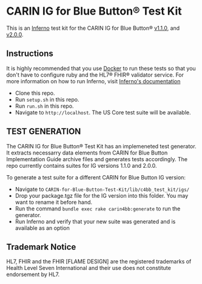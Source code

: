# CARIN IG for Blue Button® Test Kit

This is an [Inferno](https://inferno-framework.github.io/inferno-core/) test kit
for the CARIN IG for Blue Button®
[v1.1.0](http://hl7.org/fhir/us/carin-bb/STU1.1), and
[v2.0.0](http://hl7.org/fhir/us/carin-bb/STU2).

## Instructions

It is highly recommended that you use [Docker](https://www.docker.com/) to run
these tests so that you don't have to configure ruby and the HL7® FHIR®
validator service. For more information on how to run Inferno, visit [Inferno's
documentation](https://inferno-framework.github.io/inferno-core/getting-started.html)

- Clone this repo.
- Run `setup.sh` in this repo.
- Run `run.sh` in this repo.
- Navigate to `http://localhost`. The US Core test suite will be available.

## TEST GENERATION
The CARIN IG for Blue Button® Test Kit has an implemeneted test generator. It
extracts necessarry data elements from CARIN for Blue Button Implementation
Guide archive files and generates tests accordingly. The repo currently contains
suites for IG versions 1.1.0 and 2.0.0.

To generate a test suite for a different CARIN for Blue Button IG version:
- Navigate to
  `CARIN-for-Blue-Button-Test-Kit/lib/c4bb_test_kit/igs/`
- Drop your package.tgz file for the IG version into this folder. You may want
  to rename it before hand.
- Run the command `bundle exec rake carin4bb:generate` to run the generator.
- Run Inferno and verify that your new suite was generated and is available as
  an option

## Trademark Notice

HL7, FHIR and the FHIR [FLAME DESIGN] are the registered trademarks of Health
Level Seven International and their use does not constitute endorsement by HL7.
